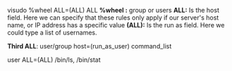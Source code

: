 visudo
%wheel ALL=(ALL)      ALL
**%wheel :** group or users
**ALL:** Is the host field. 
Here we can specify that these rules only apply if our server's host name, or IP address has a specific value
**(ALL):** Is the run as field.
Here we could type a list of usernames.

**Third ALL**: 
user/group host=(run_as_user) command_list

user ALL=(ALL) /bin/ls, /bin/stat